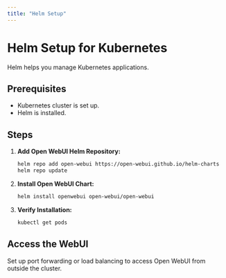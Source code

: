 ```yaml
---
title: "Helm Setup"
---
```


# Helm Setup for Kubernetes

Helm helps you manage Kubernetes applications.

## Prerequisites

- Kubernetes cluster is set up.
- Helm is installed.

## Steps

1. **Add Open WebUI Helm Repository:**

   ```bash
   helm repo add open-webui https://open-webui.github.io/helm-charts
   helm repo update
   ```

2. **Install Open WebUI Chart:**

   ```bash
   helm install openwebui open-webui/open-webui
   ```

3. **Verify Installation:**

   ```bash
   kubectl get pods
   ```

## Access the WebUI

Set up port forwarding or load balancing to access Open WebUI from outside the cluster.
